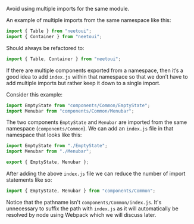 Avoid using multiple imports for the same module.

An example of multiple imports from the same namespace like this:

```js
import { Table } from "neetoui";
import { Container } from "neetoui";
```

Should always be refactored to:

```js
import { Table, Container } from "neetoui";
```

If there are multiple components exported from a namespace, then it’s a good idea to add `index.js` within that namespace so that we don’t have to add multiple imports but rather keep it down to a single import.

Consider this example:

```js
import EmptyState from "components/Common/EmptyState";
import Menubar from "components/Common/Menubar";
```

The two components `EmptyState` and `Menubar` are imported from the same namespace (`components/Common`). We can add an `index.js` file in that namespace that looks like this:

```js
import EmptyState from "./EmptyState";
import Menubar from "./Menubar";

export { EmptyState, Menubar };
```

After adding the above `index.js` file we can reduce the number of import statements like so:

```js
import { EmptyState, Menubar } from "components/Common";
```

Notice that the pathname isn't `components/Common/index.js`. It's unnecessary to suffix the path with `index.js` as it will automatically be resolved by node using Webpack which we will discuss later.
